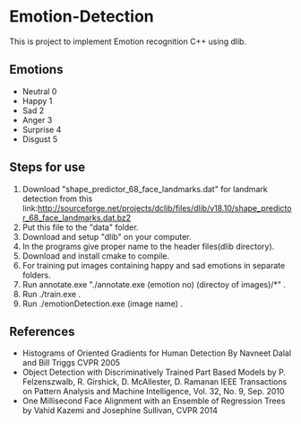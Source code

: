 Emotion-Detection
=================

This is project to implement Emotion recognition C++ using dlib.

<span id="anchor"></span>Emotions
---------------------------------

-   Neutral 0
-   Happy 1
-   Sad 2
-   Anger 3
-   Surprise 4
-   Disgust 5

<span id="anchor-1"></span>Steps for use
----------------------------------------

1.  Download "shape\_predictor\_68\_face\_landmarks.dat" for landmark
    detection from this
    link:<http://sourceforge.net/projects/dclib/files/dlib/v18.10/shape_predictor_68_face_landmarks.dat.bz2>
2.  Put this file to the "data" folder.
3.  Download and setup "dlib" on your computer.
4.  In the programs give proper name to the header
    files(dlib directory).
5.  Download and install cmake to compile.
6.  For training put images containing happy and sad emotions in
    separate folders.
7.  Run annotate.exe "./annotate.exe (emotion no) (directoy of
    images)/\*" .
8.  Run ./train.exe .
9.  Run ./emotionDetection.exe (image name) .

References
----------

-   Histograms of Oriented Gradients for Human Detection By Navneet
    Dalal and Bill Triggs CVPR 2005
-   Object Detection with Discriminatively Trained Part Based Models
    by P. Felzenszwalb, R. Girshick, D. McAllester, D. Ramanan IEEE
    Transactions on Pattern Analysis and Machine Intelligence, Vol.
    32, No. 9, Sep. 2010
-   One Millisecond Face Alignment with an Ensemble of Regression Trees
    by Vahid Kazemi and Josephine Sullivan, CVPR 2014

